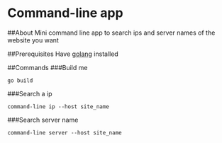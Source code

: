 # Command-line app

##About
Mini command line app to search ips and server names of the website you want

##Prerequisites
Have [golang](https://golang.org/) installed

##Commands
###Build me
```
go build
```

###Search a ip
```
command-line ip --host site_name
```

###Search server name
```
command-line server --host site_name
```
